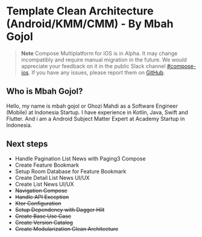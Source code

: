 # Template Clean Architecture (Android/KMM/CMM) - By Mbah Gojol

> **Note**
> Compose Multiplatform for iOS is in Alpha. It may change incompatibly and require manual migration
> in the future.
> We would appreciate your feedback on it in the public Slack
> channel [#compose-ios](https://kotlinlang.slack.com/archives/C0346LWVBJ4/p1678888063176359).
> If you have any issues, please report them
> on [GitHub](https://github.com/JetBrains/compose-multiplatform/issues).

## Who is Mbah Gojol?

Hello, my name is mbah gojol or Ghozi Mahdi as a Software Engineer (Mobile) at Indonesia Startup.
I have experience in Kotlin, Java, Swift and Flutter. And i am a Android Subject Matter Expert at Academy Startup in Indonesia.

## Next steps

- Handle Pagination List News with Paging3 Compose
- Create Feature Bookmark
- Setup Room Database for Feature Bookmark
- Create Detail List News UI/UX
- Create List News UI/UX
- ~~Navigation Compose~~
- ~~Handle API Exception~~
- ~~Ktor Configuration~~
- ~~Setup Dependency with Dagger Hilt~~
- ~~Create Base Use Case~~
- ~~Create Version Catalog~~
- ~~Create Modularization Clean Architecture~~
